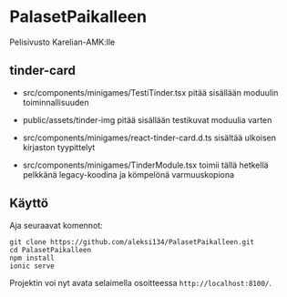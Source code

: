 # PalasetPaikalleen
Pelisivusto Karelian-AMK:lle

## tinder-card

 *  src/components/minigames/TestiTinder.tsx pitää sisällään moduulin toiminnallisuuden

 * public/assets/tinder-img pitää sisällään testikuvat moduulia varten

 * src/components/minigames/react-tinder-card.d.ts sisältää ulkoisen kirjaston tyypittelyt

 * src/components/minigames/TinderModule.tsx toimii tällä hetkellä pelkkänä legacy-koodina ja kömpelönä varmuuskopiona


## Käyttö
Aja seuraavat komennot:

```
git clone https://github.com/aleksi134/PalasetPaikalleen.git
cd PalasetPaikalleen
npm install
ionic serve
```

Projektin voi nyt avata selaimella osoitteessa `http://localhost:8100/`.

